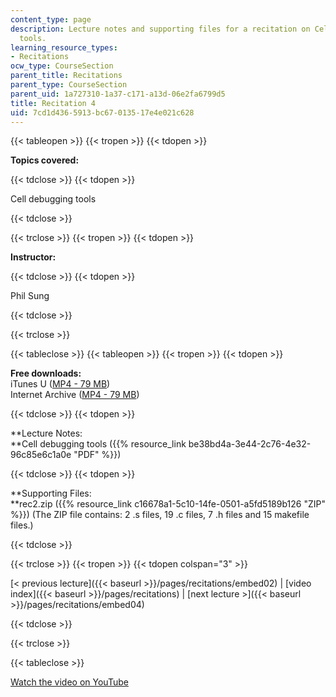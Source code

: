 ```yaml
---
content_type: page
description: Lecture notes and supporting files for a recitation on Cell debugging
  tools.
learning_resource_types:
- Recitations
ocw_type: CourseSection
parent_title: Recitations
parent_type: CourseSection
parent_uid: 1a727310-1a37-c171-a13d-06e2fa6799d5
title: Recitation 4
uid: 7cd1d436-5913-bc67-0135-17e4e021c628
---
```


{{< tableopen >}}
{{< tropen >}}
{{< tdopen >}}


**Topics covered:**


{{< tdclose >}}
{{< tdopen >}}


Cell debugging tools


{{< tdclose >}}

{{< trclose >}}
{{< tropen >}}
{{< tdopen >}}


**Instructor:**


{{< tdclose >}}
{{< tdopen >}}


Phil Sung


{{< tdclose >}}

{{< trclose >}}

{{< tableclose >}}
{{< tableopen >}}
{{< tropen >}}
{{< tdopen >}}


**Free downloads:**  
iTunes U ([MP4 - 79 MB](http://deimos3.apple.com/WebObjects/Core.woa/Browse/mit.edu.2210868377.02210868382.2210988989?i=1772471950))  
Internet Archive ([MP4 - 79 MB](http://www.archive.org/download/MIT6.189IAP07/ocw-6.189-iap07-rec04_300k.mp4))


{{< tdclose >}}
{{< tdopen >}}


**Lecture Notes:  
**Cell debugging tools ({{% resource_link be38bd4a-3e44-2c76-4e32-96c85e6c1a0e "PDF" %}})


{{< tdclose >}}
{{< tdopen >}}


**Supporting Files:  
**rec2.zip ({{% resource_link c16678a1-5c10-14fe-0501-a5fd5189b126 "ZIP" %}}) (The ZIP file contains: 2 .s files, 19 .c files, 7 .h files and 15 makefile files.)


{{< tdclose >}}

{{< trclose >}}
{{< tropen >}}
{{< tdopen colspan="3" >}}


[\< previous lecture]({{< baseurl >}}/pages/recitations/embed02) | [video index]({{< baseurl >}}/pages/recitations) | [next lecture >]({{< baseurl >}}/pages/recitations/embed04)


{{< tdclose >}}

{{< trclose >}}

{{< tableclose >}}

[Watch the video on YouTube](http://www.youtube.com/v/SR6dDuTbEwo&showsearch=0&fs=1&showinfo=0)